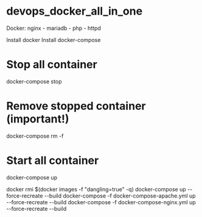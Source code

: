 # devops_docker_all_in_one
Docker: nginx - mariadb - php - httpd
<!-- requirement  -->
Install docker
Install docker-compose
<!-- Run command -->
# Stop all container
docker-compose stop
# Remove stopped container (important!)
docker-compose rm -f
# Start all container
docker-compose up
<!-- Run command with file -->
docker rmi $(docker images -f "dangling=true" -q)
docker-compose up --force-recreate --build
docker-compose -f docker-compose-apache.yml up --force-recreate --build
docker-compose -f docker-compose-nginx.yml up --force-recreate --build
<!-- docker command push an image -->
<!-- docker tag local-image:tagname reponame:tagname -->
<!-- docker push reponame:tagname -->
<!-- refer to https://github.com/CentOS/CentOS-Dockerfiles -->
